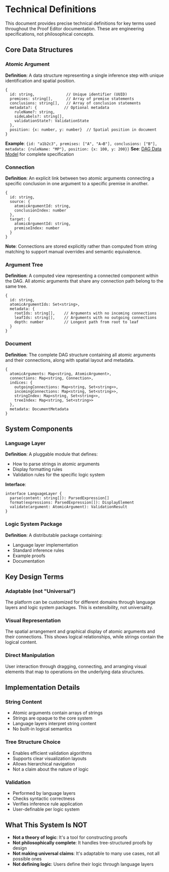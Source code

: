 # Technical Definitions

This document provides precise technical definitions for key terms used throughout the Proof Editor documentation. These are engineering specifications, not philosophical concepts.

## Core Data Structures

### Atomic Argument
**Definition**: A data structure representing a single inference step with unique identification and spatial position.
```
{
  id: string,              // Unique identifier (UUID)
  premises: string[],      // Array of premise statements
  conclusions: string[],   // Array of conclusion statements
  metadata?: {            // Optional metadata
    ruleName?: string,
    sideLabels?: string[],
    validationState?: ValidationState
  },
  position: {x: number, y: number}  // Spatial position in document
}
```
**Example**: `{id: "a1b2c3", premises: ["A", "A→B"], conclusions: ["B"], metadata: {ruleName: "MP"}, position: {x: 100, y: 200}}`
**See**: [DAG Data Model](08-technical-design/dag-data-model.md) for complete specification

### Connection
**Definition**: An explicit link between two atomic arguments connecting a specific conclusion in one argument to a specific premise in another.
```
{
  id: string,
  source: {
    atomicArgumentId: string,
    conclusionIndex: number
  },
  target: {
    atomicArgumentId: string,
    premiseIndex: number
  }
}
```
**Note**: Connections are stored explicitly rather than computed from string matching to support manual overrides and semantic equivalence.

### Argument Tree
**Definition**: A computed view representing a connected component within the DAG. All atomic arguments that share any connection path belong to the same tree.
```
{
  id: string,
  atomicArgumentIds: Set<string>,
  metadata: {
    rootIds: string[],    // Arguments with no incoming connections
    leafIds: string[],    // Arguments with no outgoing connections
    depth: number         // Longest path from root to leaf
  }
}
```

### Document
**Definition**: The complete DAG structure containing all atomic arguments and their connections, along with spatial layout and metadata.
```
{
  atomicArguments: Map<string, AtomicArgument>,
  connections: Map<string, Connection>,
  indices: {
    outgoingConnections: Map<string, Set<string>>,
    incomingConnections: Map<string, Set<string>>,
    stringIndex: Map<string, Set<string>>,
    treeIndex: Map<string, Set<string>>
  },
  metadata: DocumentMetadata
}
```

## System Components

### Language Layer
**Definition**: A pluggable module that defines:
- How to parse strings in atomic arguments
- Display formatting rules
- Validation rules for the specific logic system

**Interface**:
```
interface LanguageLayer {
  parse(content: string[]): ParsedExpression[]
  format(expressions: ParsedExpression[]): DisplayElement
  validate(argument: AtomicArgument): ValidationResult
}
```

### Logic System Package
**Definition**: A distributable package containing:
- Language layer implementation
- Standard inference rules
- Example proofs
- Documentation

## Key Design Terms

### Adaptable (not "Universal")
The platform can be customized for different domains through language layers and logic system packages. This is extensibility, not universality.

### Visual Representation
The spatial arrangement and graphical display of atomic arguments and their connections. This shows logical relationships, while strings contain the logical content.

### Direct Manipulation
User interaction through dragging, connecting, and arranging visual elements that map to operations on the underlying data structures.

## Implementation Details

### String Content
- Atomic arguments contain arrays of strings
- Strings are opaque to the core system
- Language layers interpret string content
- No built-in logical semantics

### Tree Structure Choice
- Enables efficient validation algorithms
- Supports clear visualization layouts
- Allows hierarchical navigation
- Not a claim about the nature of logic

### Validation
- Performed by language layers
- Checks syntactic correctness
- Verifies inference rule application
- User-definable per logic system

## What This System Is NOT

- **Not a theory of logic**: It's a tool for constructing proofs
- **Not philosophically complete**: It handles tree-structured proofs by design
- **Not making universal claims**: It's adaptable to many use cases, not all possible ones
- **Not defining logic**: Users define their logic through language layers